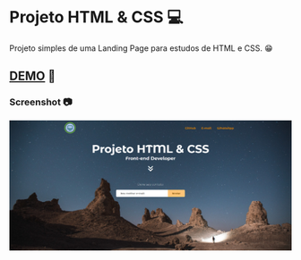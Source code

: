 # Projeto HTML & CSS 💻

Projeto simples de uma Landing Page para estudos de HTML e CSS. 😁

## [DEMO](https://imaginative-melba-2f17d5.netlify.app/) 🚀

### Screenshot 📷

<p align="center"><img src="./assets/img/screen.png"></p>